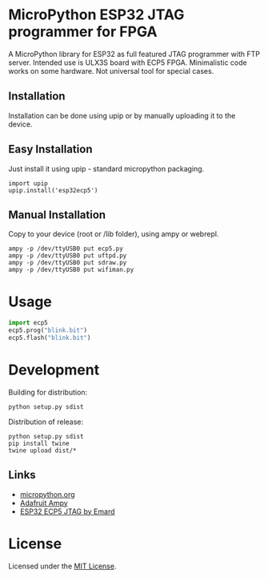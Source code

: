 # MicroPython ESP32 JTAG programmer for FPGA

A MicroPython library for ESP32 as full featured JTAG programmer with FTP server.
Intended use is ULX3S board with ECP5 FPGA. Minimalistic code works on some hardware.
Not universal tool for special cases.

## Installation

Installation can be done using upip or by manually uploading it to the device.

## Easy Installation

Just install it using upip - standard micropython packaging.
```
import upip
upip.install('esp32ecp5')
```

## Manual Installation

Copy to your device (root or /lib folder), using ampy or webrepl.

```
ampy -p /dev/ttyUSB0 put ecp5.py
ampy -p /dev/ttyUSB0 put uftpd.py
ampy -p /dev/ttyUSB0 put sdraw.py
ampy -p /dev/ttyUSB0 put wifiman.py
```

# Usage

```python
import ecp5
ecp5.prog("blink.bit")
ecp5.flash("blink.bit")
```

# Development

Building for distribution:
```
python setup.py sdist
```

Distribution of release:
```
python setup.py sdist
pip install twine
twine upload dist/*
```

## Links

* [micropython.org](http://micropython.org)
* [Adafruit Ampy](https://learn.adafruit.com/micropython-basics-load-files-and-run-code/install-ampy)
* [ESP32 ECP5 JTAG by Emard](https://github.com/emard/esp32ecp5)

# License

Licensed under the [MIT License](http://opensource.org/licenses/MIT).

